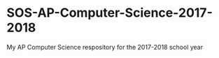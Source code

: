 # SOS-AP-Computer-Science-2017-2018
My AP Computer Science respository for the 2017-2018 school year
